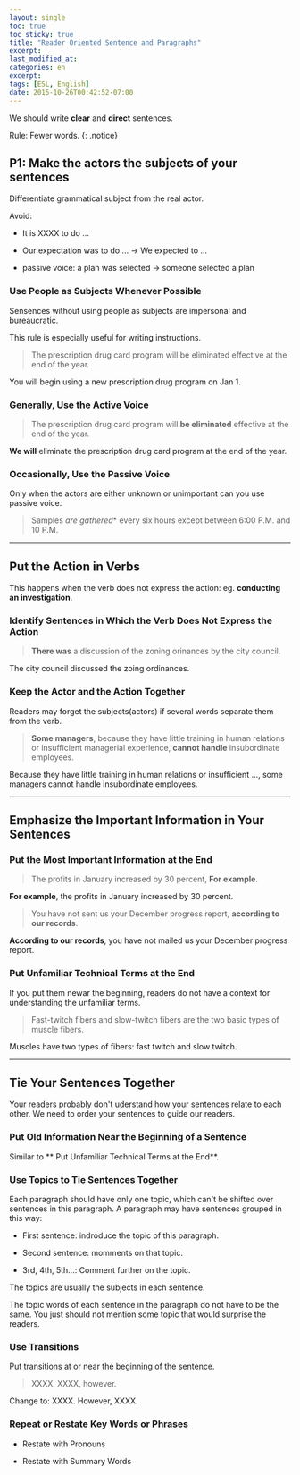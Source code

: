 ```yaml
---
layout: single
toc: true
toc_sticky: true
title: "Reader Oriented Sentence and Paragraphs"
excerpt:
last_modified_at:
categories: en
excerpt:
tags: [ESL, English]
date: 2015-10-26T00:42:52-07:00
---
```



We should write **clear** and **direct** sentences.

Rule: Fewer words.
{: .notice}

## P1: Make the actors the subjects of your sentences

Differentiate grammatical subject from the real actor.

Avoid:

* It is XXXX to do ...

* Our expectation was to do ... -> We expected to ...

* passive voice: a plan was selected -> someone selected a plan

### Use People as Subjects Whenever Possible

Sensences without using people as subjects are impersonal and bureaucratic.

This rule is especially useful for writing instructions.

> The prescription drug card program will be eliminated effective at the end of the year.

You will begin using a new prescription drug program on Jan 1.

### Generally, Use the Active Voice

> The prescription drug card program will **be eliminated** effective at the end of the year.

**We will** eliminate the prescription drug card program at the end of the year.

### Occasionally, Use the Passive Voice

Only when the actors are either unknown or unimportant can you use passive voice.

> Samples *are gathered** every six hours except between 6:00 P.M. and 10 P.M.

---

## Put the Action in Verbs

This happens when the verb does not express the action: eg. **conducting an investigation**.

### Identify Sentences in Which the Verb Does Not Express the Action

> **There was** a discussion of the zoning orinances by the city council.

The city council discussed the zoing ordinances.

### Keep the Actor and the Action Together

Readers may forget the subjects(actors) if several words separate them from the verb.

> **Some managers**, because they have little training in human relations or insufficient managerial experience, **cannot handle** insubordinate employees.

Because they have little training in human relations or insufficient ..., some managers cannot handle insubordinate employees.

---

## Emphasize the Important Information in Your Sentences

### Put the Most Important Information at **the End**

> The profits in January increased by 30 percent, **For example**.

**For example**, the profits in January increased by 30 percent.

> You have not sent us your December progress report, **according to our records**.

**According to our records**, you have not mailed us your December progress report.

### Put Unfamiliar Technical Terms at the End

If you put them newar the beginning, readers do not have a context for understanding the unfamiliar terms.

> Fast-twitch fibers and slow-twitch fibers are the two basic types of muscle fibers.

Muscles have two types of fibers: fast twitch and slow twitch.

---

## Tie Your Sentences Together

Your readers probably don't uderstand how your sentences relate to each other. We need to order your sentences to guide our readers.

### Put Old Information Near the Beginning of a Sentence

Similar to ** Put Unfamiliar Technical Terms at the End**.

### Use Topics to Tie Sentences Together

Each paragraph should have only one topic, which can't be shifted over sentences in this paragraph. A paragraph may have sentences grouped in this way:

* First sentence: indroduce the topic of this paragraph.

* Second sentence: momments on that topic.

* 3rd, 4th, 5th...: Comment further on the topic.

The topics are usually the subjects in each sentence.

The topic words of each sentence in the paragraph do not have to be the same. You just should not mention some topic that would surprise the readers.

### Use Transitions

Put transitions at or near the beginning of the sentence.

> XXXX. XXXX, however.

Change to: XXXX. However, XXXX.

### Repeat or Restate Key Words or Phrases

* Restate with Pronouns

* Restate with Summary Words





